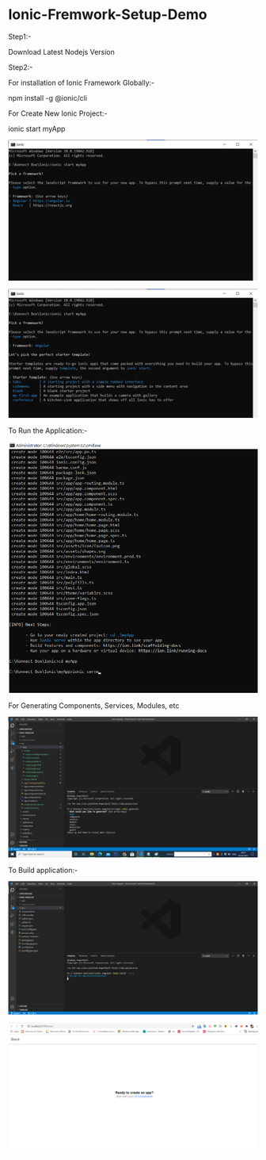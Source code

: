 # Ionic-Fremwork-Setup-Demo

Step1:-

Download Latest Nodejs Version

Step2:-

For installation of Ionic Framework Globally:-

npm install -g @ionic/cli

For Create New Ionic Project:-

ionic start myApp

![](https://github.com/Kishore117/Ionic-Fremwork-Setup-Demo/blob/eb2e1ab9796d6183be966dda6576058ec78d95d2/New%20folder/01.png)

![](https://github.com/Kishore117/Ionic-Fremwork-Setup-Demo/blob/eb2e1ab9796d6183be966dda6576058ec78d95d2/New%20folder/02.png)

To Run the Application:-

![](https://github.com/Kishore117/Ionic-Fremwork-Setup-Demo/blob/eb2e1ab9796d6183be966dda6576058ec78d95d2/New%20folder/03.png)

For Generating Components, Services, Modules, etc

![](https://github.com/Kishore117/Ionic-Fremwork-Setup-Demo/blob/eb2e1ab9796d6183be966dda6576058ec78d95d2/New%20folder/04.png)

To Build application:-

![](https://github.com/Kishore117/Ionic-Fremwork-Setup-Demo/blob/eb2e1ab9796d6183be966dda6576058ec78d95d2/New%20folder/05.png)


![](https://github.com/Kishore117/Ionic-Fremwork-Setup-Demo/blob/eb2e1ab9796d6183be966dda6576058ec78d95d2/New%20folder/06.png)
